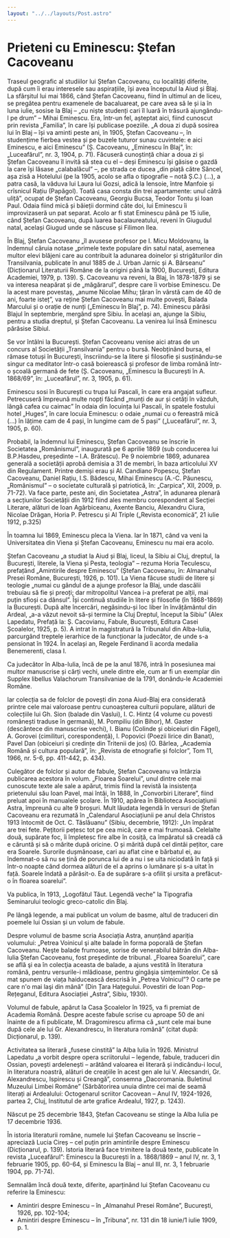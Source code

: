 ```yaml
---
layout: "../../layouts/Post.astro"
---
```

# Prieteni cu Eminescu: Ștefan Cacoveanu


Traseul geografic al studiilor lui Ștefan Cacoveanu, cu localități diferite, după cum îi erau interesele sau aspirațiile, își avea începutul la Aiud și Blaj. La sfârșitul lui mai 1866, când Ștefan Cacoveanu, fiind în ultimul an de liceu, se pregătea pentru examenele de bacaluareat, pe care avea să le și ia în luna iulie,  sosise la Blaj – „cu niște studenți cari îl luară în trăsură ajungându-l pe drum” –  Mihai Eminescu. Era, într-un fel, așteptat aici, fiind cunoscut prin revista „Familia”, în care își publicase poeziile. „A doua zi după sosirea lui în Blaj – își va aminti peste ani, în 1905, Ștefan Cacoveanu –, în studențime fierbea vestea și pe buzele tuturor sunau cuvintele: e aici Eminescu, e aici Eminescu” (Ș. Cacoveanu, „Eminescu în Blaj”, în: „Luceafărul”, nr. 3, 1904, p. 71). Făcuseră cunoștință chiar a doua zi și Ștefan Cacoveanu îl invită să stea cu el –  deși Eminescu își găsise o gazdă la care își lăsase „calabalâcul” –, pe strada ce ducea „din piață către Săncel, așa zisă a Hotelului (pe la 1905, acolo se afla o tipografie – notă Ș.C.) (...), a patra casă, la văduva lui Laura lui Gozsi, adică la Iensoie, între Manfoie și crîsnicul Rațiu (Papăgol). Toată casa consta din trei apartamente: unul cătră uliță”, ocupat de Ștefan Cacoveanu, Georgiu Bucsa, Teodor Tontu și Ioan Paul. Odaia fiind mică și băieții dormind câte doi, lui Eminescu îi improvizaseră un pat separat. Acolo ar fi stat Eminescu până pe 15 iulie, când Ștefan Cacoveanu, după luarea bacalaureatului, reveni în Giugudul natal, același Giugud unde se născuse și Filimon Ilea. 

În Blaj, Ștefan Cacoveanu „îl avusese profesor pe I. Micu Moldovanu, la îndemnul căruia notase „primele texte populare din satul natal, asemenea multor elevi blăjeni care au contribuit la adunarea doinelor și strigăturilor din Transilvania, publicate în anul 1885 de J. Urban Jarnic și A. Bârseanu” (Dicționarul Literaturii Române de la origini până la 1900, București, Editura Academiei, 1979, p. 139). Ș. Cacoveanu va reveni, la Blaj,  în 1878-1879 și se va interesa neapărat și de „măgărarul”, despre care îi vorbise Eminescu. De la acest mare povestaș, „anume Nicolae Mihu; țăran în vârstă cam de 40 de ani, foarte isteț”, va reține Ștefan Cacoveanu mai multe povești, Balada Marcului și o orație de nunți („Eminescu în Blaj”, p. 74). 
Eminescu părăsi Blajul în septembrie, mergând spre Sibiu. În același an, ajunge la Sibiu, pentru a studia dreptul, și Ștefan Cacoveanu. La venirea lui însă Eminescu părăsise Sibiul.

Se vor întâlni la București. Ștefan Cacoveanu venise aici atras de un concurs al Societății „Transilvania” pentru o bursă. Neobținând bursa, el rămase totuși în București, înscriindu-se la litere și filosofie și susținându-se singur ca meditator într-o casă boierească și profesor de limba română într-o școală germană de fete (Ș. Cacoveanu, „Eminescu la București în A. 1868/69”, în: „Luceafărul”, nr. 3, 1905, p. 61).

Eminescu sosi în București cu trupa lui Pascali, în care era angajat sufleur. Petrecuseră împreună multe nopți făcând „munți de aur și cetăți în văzduh, lângă cafea cu caimac” în odaia din locuința lui Pascali, în spatele fostului hotel „Huges”, în care locuia Eminescu:  o odaie „numai cu o fereastră mică (...) în lățime cam de 4 pași, în lungime cam de 5 pași” („Luceafărul”, nr. 3, 1905, p. 60). 

Probabil, la îndemnul lui Eminescu, Ștefan Cacoveanu se înscrie în Societatea „Românismul”, inaugurată pe 6 aprilie 1869 (sub conducerea lui B.P.Hasdeu, președinte – I.A. Brătescu). Pe 9 noiembrie 1869, adunarea generală a societății aprobă demisia a 31 de membri, în baza articolului XV din Regulament. Printre demiși erau și Al. Candiano Popescu, Ștefan Cacoveanu, Daniel Rațiu, I.S. Bădescu, Mihai Eminescu (A.-C. Păunescu, „Românismul” – o societate culturală și patriotică, în: „Carpica”, XII, 2009, p. 71-72). Va face parte, peste ani, din Societatea „Astra”, în adunarea plenară a secțiunilor Societății din 1912 fiind ales membru corespondent al Secției Literare, alături de Ioan Agârbiceanu, Axente Banciu, Alexandru Ciura, Nicolae Drăgan, Horia P. Petrescu și Al Triple („Revista economică”, 21 iulie 1912, p.325)

În toamna lui 1869, Eminescu pleca la Viena. Iar în 1871, când va veni la Universitatea din Viena și Ștefan Cacoveanu, Eminescu nu mai era acolo.

Ștefan Cacoveanu „a studiat la Aiud și Blaj, liceul, la Sibiu ai Cluj, dreptul, la București, literele, la Viena și Pesta, teologia” – rezuma Horia Teculescu, prefațând „Amintirile despre Eminescu”  (Ștefan Cacoveanu, în: Almanahul Presei Române, București, 1926, p. 101). La Viena făcuse studii de litere și teologie „numai cu gândul de a ajunge profesor la Blaj, unde dascălii trebuiau să fie și preoți; dar mitropolitul Vancea i-a preferat pe alții, mai puțin sfioși ca dânsul”. Își continuă studiile în litere și filosofie (în 1868-1869) la București. După alte încercări, negăsindu-și loc liber în învățământul din Ardeal, „a-a văzut nevoit să-și termine la Cluj Dreptul, început la Sibiu” (Alex Lapedatu, Prefață la: Ș. Cacovianu, Fabule, București, Editura Casei Școalelor, 1925, p. 5). A intrat în magistratură la Tribunalul din Alba-Iulia, parcurgând treptele ierarhice de la funcționar la judecător, de unde s-a pensionat în 1924. În același an, Regele Ferdinand îi acorda medalia Benemerenti, clasa I.

Ca judecător în Alba-Iulia, încă de pe la anul 1876, intră în posesiunea mai multor manuscrise și cărți vechi, unele dintre ele, cum ar fi un exemplar din Supplex libellus Valachorum Transilvaniae de la 1791, donându-le Academiei Române. 

Iar colecția sa de folclor de povești din zona Aiud-Blaj era considerată printre cele mai valoroase pentru cunoașterea culturii populare, alături de colecțiile lui Gh. Sion (balade din Vaslui), I. C. Hintz (4 volume cu povesti românești traduse în germană), M. Pompiliu (din Bihor), M. Gaster (descântece din manuscrise vechi), I. Bianu (Colinde și obiceiuri din Făgel), A. Gorovei (cimilituri, corespondență), I. Popovici (Poezii lirice din Banat), Pavel Dan (obiceiuri și credințe din Tritenii de jos) (O. Bârlea, „Academia Română și cultura populară”, în: „Revista de etnografie și folclor”, Tom 11, 1966, nr. 5-6, pp. 411-442, p. 434).

Culegător de folclor și autor de fabule, Ștefan Cacoveanu va întârzia publicarea acestora în volum. „Floarea Soarelui”, unul dintre cele mai cunoscute texte ale sale  a apărut, trimis fiind la revistă la insistența prietenului său Ioan Pavel, mai întâi, în 1888, în „Convorbiri Literare”, fiind preluat apoi în manualele școlare. În 1910, apărea în Biblioteca Asociațiunii Astra, împreună cu alte 9 broșuri. Mult lăudata legendă în versuri de Ștefan Cacoveanu era rezumată în „Calendarul Asociațiunii pe anul dela Christos 1913 întocmit de Oct. C. Tăslăuanu” (Sibiu, decembrie, 1912):
	„Un împărat are trei fete. Pețitorii pețesc tot pe cea mică, care e mai frumoasă. Celelalte două, supărate foc, îi împletesc fire albe în cosiță, ca împăratul să creadă că e căruntă și să o mărite după oricine. O și mărită după cel dintâi pețitor, care era Soarele. Surorile dușmănoase, cari au aflat cine e bărbatul ei, au îndemnat-o să nu se țină de porunca lui de a nu i se uita niciodată în față și într-o noapte când dormea alături de el a aprins o lumânare și s-a uitat în față. Soarele îndată a părăsit-o. Ea de supărare s-a ofilit și ursita a prefăcut-o în floarea soarelui”. 

Va publica, în 1913, „Logofătul Tăut. Legendă veche” la Tipografia Seminarului teologic greco-catolic din Blaj.

Pe lângă legende, a mai publicat un volum de basme, altul de traduceri din poemele lui Ossian și un volum de fabule. 

Despre volumul de basme scria Asociația Astra, anunțând apariția volumului: „Petrea Voinicul şi alte balade în forma poporală de Ștefan Cacoveanu. Neşte balade frumoase, sorise de venerabilul bâtrân din Alba-Iulia Ștefan Cacoveanu, fost preşedinte de tribunal. „Floarea Soarelui”, care se află şi ea în colecţia aceasta de balade, a ajuns vestită în literatura română, pentru versurile-i mlădioase, pentru gingăşia simţemintelor. Ce să mat spunem de viața haiducească descrisă în „Petrea Volnicul”? O carte pe care n'o mai laşi din mână” (Din Țara Hațegului. Povestiri de Ioan Pop-Rețeganul, Editura Asociației „Astra”, Sibiu, 1930).

Volumul de fabule, apărut la Casa Școalelor în 1925, va fi premiat de Academia Română. Despre aceste fabule scrise cu aproape 50 de ani înainte de a fi publicate, M. Dragomirescu afirma că „sunt cele mai bune după cele ale lui Gr. Alexandrescu, în literatura română” (citat după: Dicționarul, p. 139).

Activitatea sa literară „fusese cinstită” la Alba Iulia în 1926.  Ministrul Lapedatu „a vorbit despre opera scriitorului – legende, fabule, traduceri din Ossian, povești ardelenești – arătând valoarea ei literară și indicându-i locul, în literatura noastră, alături de creațiile în acest gen ale lui V. Alecsandri, Gr. Alexandrescu, Ispirescu și Creangă”, consemna „Dacoromania. Buletinul Muzeului Limbei Române” (Sărbătorirea unuia dintre cei mai de seamă literați ai Ardealului: Octogenarul scriitor Cacovean – Anul IV, 1924-1926, partea 2, Cluj, Institutul de arte grafice Ardealul, 1927,  p. 1243).

Născut pe 25 decembrie 1843, Ștefan Cacoveanu se stinge la Alba Iulia pe 17 decembrie 1936.

În istoria literaturii române, numele lui Ștefan Cacoveanu se înscrie – apreciază Lucia Cireș – cel puțin prin amintirile despre Eminescu (Dicționarul, p. 139). Istoria literară face trimitere la două texte, publicate în revista „Luceafărul”:  Eminescu la București în a. 1868/1869 – anul IV,  nr. 3, 1 februarie 1905, pp. 60-64, și  Eminescu la Blaj – anul III, nr. 3, 1 februarie 1904, pp. 71-74). 

Semnalăm încă două texte, diferite, aparținând lui Ștefan Cacoveanu cu referire la Eminescu:
-	Amintiri despre Eminescu – în „Almanahul Presei Române”, București, 1926, pp. 102-104;
-	Amintiri despre Eminescu – în „Tribuna”, nr. 131 din 18 iunie/1 iulie 1909, p. 1.

